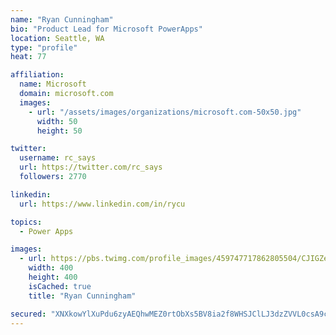 ```yaml
---
name: "Ryan Cunningham"
bio: "Product Lead for Microsoft PowerApps"
location: Seattle, WA
type: "profile"
heat: 77

affiliation:
  name: Microsoft
  domain: microsoft.com
  images:
    - url: "/assets/images/organizations/microsoft.com-50x50.jpg"
      width: 50
      height: 50

twitter:
  username: rc_says
  url: https://twitter.com/rc_says
  followers: 2770

linkedin:
  url: https://www.linkedin.com/in/rycu

topics:
  - Power Apps

images:
  - url: https://pbs.twimg.com/profile_images/459747717862805504/CJIGZejd_400x400.png
    width: 400
    height: 400
    isCached: true
    title: "Ryan Cunningham"

secured: "XNXkowYlXuPdu6zyAEQhwMEZ0rtObXs5BV8ia2f8WHSJClLJ3dzZVVL0csA9cDENn8Xqx+ecgdWF5M+6PJ2kYzqwW+5GX8Zf/gQXsPidgkcylmZElq/fQGGn2al4a0vZHW4p+bYZjMD9dPLvJmED8QxWflvGb2Two/r2i2sTv3DkWyRPpmAnvDmzV5Em2x6CUGfPJm4aq761VwTsXi4y47dGUd/pk67Tzip2tVUdvlqyRuYwW8antcsvlDNkxZVJEeDW89HQH2j2qOEdffTdiTEvvrwhUx1ISxE2XKJDvl0UN/faCpsWDI7grUpKzYO/Zxr0vU+5Z3Y70rcSHHC/B9KjaIhAwXDaVdjU6k37QYG1+zcGhesqw1/Cse7GRgfPB020W8Y/Cp2lA5Ey8sLDmogdYjqoi1yJkNQS9Ywx6js=;gZcJNsWq7N7NVjo2qtfRkw=="
---
```


